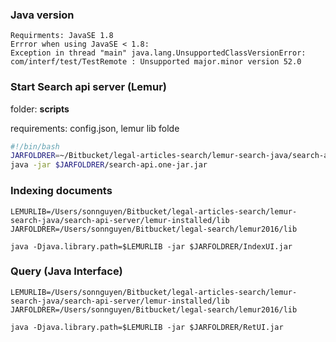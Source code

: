 ### Java version 
	Requirments: JavaSE 1.8	
	Errror when using JavaSE < 1.8:
	Exception in thread "main" java.lang.UnsupportedClassVersionError: com/interf/test/TestRemote : Unsupported major.minor version 52.0

### Start Search api server (Lemur)
    
folder: **scripts**

requirements: config.json, lemur lib folde

```sh
#!/bin/bash
JARFOLDRER=~/Bitbucket/legal-articles-search/lemur-search-java/search-api-server/target
java -jar $JARFOLDRER/search-api.one-jar.jar   
```
    
### Indexing documents 

    LEMURLIB=/Users/sonnguyen/Bitbucket/legal-articles-search/lemur-search-java/search-api-server/lemur-installed/lib
    JARFOLDRER=/Users/sonnguyen/Bitbucket/legal-search/lemur2016/lib
    
    java -Djava.library.path=$LEMURLIB -jar $JARFOLDRER/IndexUI.jar

### Query (Java Interface)

    LEMURLIB=/Users/sonnguyen/Bitbucket/legal-articles-search/lemur-search-java/search-api-server/lemur-installed/lib
    JARFOLDRER=/Users/sonnguyen/Bitbucket/legal-search/lemur2016/lib
    
    java -Djava.library.path=$LEMURLIB -jar $JARFOLDRER/RetUI.jar
     
    
 
 
    
    